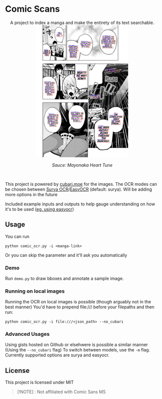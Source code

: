 # Comic Scans

<p align="center">
A project to index a manga and make the entirety of its text searchable.
<br>
<img src="mayonaka.png" alt="example-mayonaka-heart-tune" width="300"/>
<p align="center"><em>Sauce: Mayonaka Heart Tune</em></p>
</p> <br>

This project is powered by [cubari.moe](https://cubari.moe) for the images.
The OCR modes can be chosen between [Surya OCR](https://github.com/VikParuchuri/surya)/[EasyOCR](https://github.com/JaidedAI/EasyOCR) (default: surya).
Will be adding more options in the future

Included example inputs and outputs to help gauge understanding on how it's to be used ([eg. using easyocr](<examples/outputs/Renai Daikou_text.json>))

## Usage

You can run
```
python comic_ocr.py -i <manga-link>
```

Or you can skip the parameter and it'll ask you automatically


### Demo

Run `demo.py` to draw bboxes and annotate a sample image.


### Running on local images

Running the OCR on local images is possible (though arguably not in the best manner)
You'd have to prepend file:/// before your filepaths and then run:

```
python comic_ocr.py -i file:///<json_path> --no_cubari
```

### Advanced Usages

Using gists hosted on Github or elsehwere is possible a similar manner (Using the `--no_cubari` flag)
To switch between models, use the `-m` flag. Currently supported options are surya and easyocr.

## License

This project is licensed under MIT

> [!NOTE] : 
> Not affiliated with Comic Sans MS